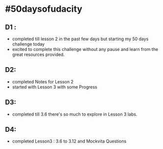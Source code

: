 # #50daysofudacity
## D1 :
* completed till lesson 2 in the past few days but starting my 50 days challenge today
* excited to complete this challenge without any pause and learn from the great resources provided.

## D2:
* completed Notes for Lesson 2
* started with Lesson 3 with some Progress

## D3:
* completed till 3.6 there's so much to explore in Lesson 3 labs.

## D4:
* completed Lesson3 : 3.6 to 3.12 and Mockvita Questions
